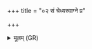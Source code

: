 +++
title = "०२ सं चेध्यस्वाग्ने प्र"

+++
<details><summary>मूलम् (GR)</summary>

सं चेध्यस्वाग्ने प्र च बोधयैनम्  
उच् च तिष्ठ महते सौभगाय ।  
मा ते रिषन्न् उपसत्तारो अत्र  
ब्राह्मणास् ते यशसः सन्तु मान्ये ॥
</details>